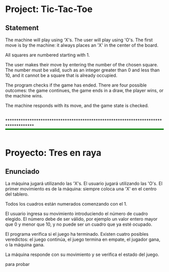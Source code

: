 # Project: Tic-Tac-Toe
## Statement
The machine will play using 'X's. The user will play using 'O's. The first move is by the machine: it always places an 'X' in the center of the board.

All squares are numbered starting with 1.

The user makes their move by entering the number of the chosen square. The number must be valid, such as an integer greater than 0 and less than 10, and it cannot be a square that is already occupied.

The program checks if the game has ended. There are four possible outcomes: the game continues, the game ends in a draw, the player wins, or the machine wins.

The machine responds with its move, and the game state is checked.

<br>
************************************************************************************
<div style="border-top: 4px solid green;"></div>
<br>
  
# Proyecto: Tres en raya
## Enunciado
La máquina jugará utilizando las 'X's. El usuario jugará utilizando las 'O's. El primer movimiento es de la máquina: siempre coloca una 'X' en el centro del tablero.

Todos los cuadros están numerados comenzando con el 1.

El usuario ingresa su movimiento introduciendo el número de cuadro elegido. El número debe de ser válido, por ejemplo un valor entero mayor que 0 y menor que 10, y no puede ser un cuadro que ya esté ocupado.

El programa verifica si el juego ha terminado. Existen cuatro posibles veredictos: el juego continúa, el juego termina en empate, el jugador gana, o la máquina gana.

La máquina responde con su movimiento y se verifica el estado del juego.


para probar


